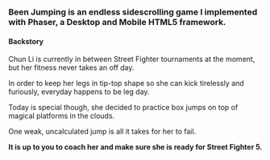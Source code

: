 ### Been Jumping is an endless sidescrolling game I implemented with Phaser, a Desktop and Mobile HTML5 framework.

#### Backstory

Chun Li is currently in between Street Fighter tournaments at the moment, but her fitness never takes an off day.

In order to keep her legs in tip-top shape so she can kick tirelessly and furiously, everyday happens to be leg day.

Today is special though, she decided to practice box jumps on top of magical platforms in the clouds.

One weak, uncalculated jump is all it takes for her to fail.

**It is up to you to coach her and make sure she is ready for Street Fighter 5.**
